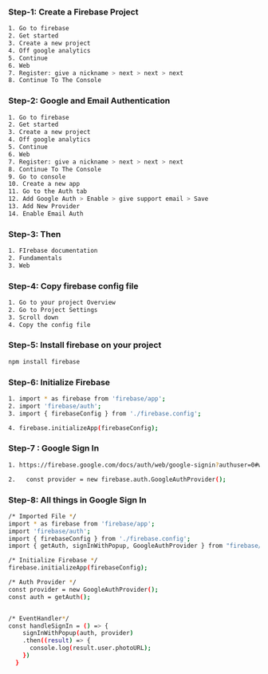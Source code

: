 ### Step-1: Create a Firebase Project
```bash
1. Go to firebase
2. Get started
3. Create a new project
4. Off google analytics
5. Continue
6. Web
7. Register: give a nickname > next > next > next
8. Continue To The Console
```

### Step-2: Google and Email Authentication
```bash
1. Go to firebase
2. Get started
3. Create a new project
4. Off google analytics
5. Continue
6. Web
7. Register: give a nickname > next > next > next
8. Continue To The Console
9. Go to console
10. Create a new app
11. Go to the Auth tab
12. Add Google Auth > Enable > give support email > Save
13. Add New Provider
14. Enable Email Auth
```
### Step-3: Then
```bash
1. FIrebase documentation
2. Fundamentals
3. Web
```
### Step-4: Copy firebase config file
```bash
1. Go to your project Overview
2. Go to Project Settings
3. Scroll down
4. Copy the config file
```

### Step-5: Install firebase on your project
```bash
npm install firebase
```

### Step-6: Initialize Firebase
```bash
1. import * as firebase from 'firebase/app';
2. import 'firebase/auth';
3. import { firebaseConfig } from './firebase.config';

4. firebase.initializeApp(firebaseConfig);
```
### Step-7 : Google Sign In
```bash
1. https://firebase.google.com/docs/auth/web/google-signin?authuser=0#web-version-9

2.   const provider = new firebase.auth.GoogleAuthProvider();

```

### Step-8: All things in Google Sign In
```bash
/* Imported File */
import * as firebase from 'firebase/app';
import 'firebase/auth';
import { firebaseConfig } from './firebase.config';
import { getAuth, signInWithPopup, GoogleAuthProvider } from "firebase/auth";
```

```bash
/* Initialize Firebase */
firebase.initializeApp(firebaseConfig);
```

```bash
/* Auth Provider */
const provider = new GoogleAuthProvider(); 
const auth = getAuth();
```
```bash

/* EventHandler*/
const handleSignIn = () => {
    signInWithPopup(auth, provider)
    .then((result) => {
      console.log(result.user.photoURL);
    })
  }
```